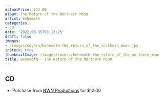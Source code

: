 ```yaml
---
actualPrice: $12.00
album: The Return of the Northern Moon
artist: Behemoth
categories:
- CD
date: '2022-08-15T05:13:25'
draft: false
images:
- /images/covers/behemoth-the_return_of_the_northern_moon.jpg
inStock: true
thumbnailImage: /images/covers/behemoth-the_return_of_the_northern_moon-thumb.jpg
title: Behemoth - The Return of the Northern Moon
---
```


## CD
* Purchase from [NWN Productions](http://shop.nwnprod.com/index.php?route=product/product&path=93&product_id=26739&sort=pd.name&order=ASC) for $12.00
